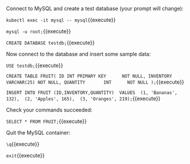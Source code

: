 Connect to MySQL and create a test database (your prompt will change):

`kubectl exec -it mysql -- mysql`{{execute}}

`mysql -u root;`{{execute}}

`CREATE DATABASE testdb;`{{execute}}

Now connect to the database and insert some sample data:

`USE testdb;`{{execute}}

`CREATE TABLE FRUIT(
  ID INT PRIMARY KEY      NOT NULL,
  INVENTORY      VARCHAR(25) NOT NULL,
  QUANTITY       INT      NOT NULL
);`{{execute}}

`INSERT INTO FRUIT (ID,INVENTORY,QUANTITY) 
VALUES 
(1, 'Bananas', 132), 
(2, 'Apples', 165), 
(3, 'Oranges', 219);`{{execute}}

Check your commands succeeded:

`SELECT * FROM FRUIT;`{{execute}}

Quit the MySQL container:

`\q`{{execute}}

`exit`{{execute}}